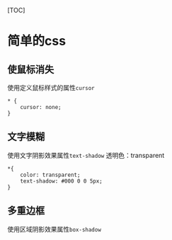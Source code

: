[TOC]

# 简单的css
## 使鼠标消失
使用定义鼠标样式的属性`cursor`
```
* {
    cursor: none;
}
```

## 文字模糊
使用文字阴影效果属性`text-shadow`
透明色：transparent
```
*{
    color: transparent;
    text-shadow: #000 0 0 5px;
}
```

## 多重边框
使用区域阴影效果属性`box-shadow`
```

```
